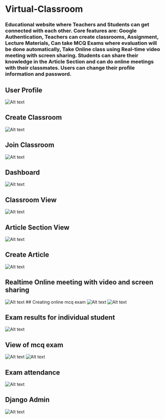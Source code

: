 # Virtual-Classroom

<h3>
  Educational website where Teachers and Students can get connected with each other. Core features are: Google Authentication, Teachers can create classrooms, Assignment, Lecture Materials, Can take MCQ Exams where evaluation will be done automatically, Take Online class using Real-time video meeting with screen sharing. Students can share their knowledge in the Article Section and can do online meetings with their classmates. Users can change their profile information and password.
</h3>

## User Profile

<img src="/Screen Shots/1.png" alt="Alt text" title="Optional title">

## Create Classroom

<img src="/Screen Shots/2.png" alt="Alt text" title="Optional title">

## Join Classroom

<img src="/Screen Shots/3.png" alt="Alt text" title="Optional title">

## Dashboard

<img src="/Screen Shots/4.png" alt="Alt text" title="Optional title">

## Classroom View

<img src="/Screen Shots/5.png" alt="Alt text" title="Optional title">

## Article Section View

<img src="/Screen Shots/6.png" alt="Alt text" title="Optional title">

## Create Article

<img src="/Screen Shots/6.1.png" alt="Alt text" title="Optional title">

## Realtime Online meeting with video and screen sharing

<img src="/Screen Shots/7.png" alt="Alt text" title="Optional title">
## Creating online mcq exam

<img src="/Screen Shots/8.png" alt="Alt text" title="Optional title">
<img src="/Screen Shots/9.png" alt="Alt text" title="Optional title">

## Exam results for individual student

<img src="/Screen Shots/10.png" alt="Alt text" title="Optional title">

## View of mcq exam

<img src="/Screen Shots/10.1.png" alt="Alt text" title="Optional title">
<img src="/Screen Shots/11.png" alt="Alt text" title="Optional title">

## Exam attendance

<img src="/Screen Shots/12.png" alt="Alt text" title="Optional title">

## Django Admin

<img src="/Screen Shots/admin.png" alt="Alt text" title="Optional title">

